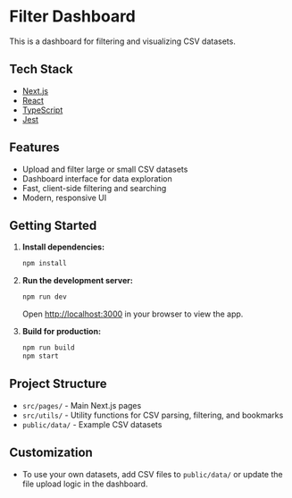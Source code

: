 # Filter Dashboard

This is a dashboard for filtering and visualizing CSV datasets.

## Tech Stack

- [Next.js](https://nextjs.org)
- [React](https://react.dev/)
- [TypeScript](https://www.typescriptlang.org/)
- [Jest](https://jestjs.io/)

## Features

- Upload and filter large or small CSV datasets
- Dashboard interface for data exploration
- Fast, client-side filtering and searching
- Modern, responsive UI

## Getting Started

1. **Install dependencies:**

   ```bash
   npm install
   ```

2. **Run the development server:**

   ```bash
   npm run dev
   ```

   Open [http://localhost:3000](http://localhost:3000) in your browser to view the app.

3. **Build for production:**

   ```bash
   npm run build
   npm start
   ```

## Project Structure

- `src/pages/` - Main Next.js pages
- `src/utils/` - Utility functions for CSV parsing, filtering, and bookmarks
- `public/data/` - Example CSV datasets

## Customization

- To use your own datasets, add CSV files to `public/data/` or update the file upload logic in the dashboard.

